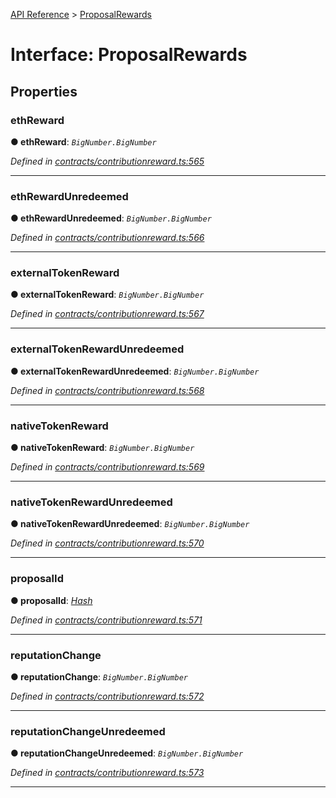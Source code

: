 [API Reference](../README.md) > [ProposalRewards](../interfaces/ProposalRewards.md)



# Interface: ProposalRewards


## Properties
<a id="ethReward"></a>

###  ethReward

**●  ethReward**:  *`BigNumber.BigNumber`* 

*Defined in [contracts/contributionreward.ts:565](https://github.com/daostack/arc.js/blob/61e5f90/lib/contracts/contributionreward.ts#L565)*





___

<a id="ethRewardUnredeemed"></a>

###  ethRewardUnredeemed

**●  ethRewardUnredeemed**:  *`BigNumber.BigNumber`* 

*Defined in [contracts/contributionreward.ts:566](https://github.com/daostack/arc.js/blob/61e5f90/lib/contracts/contributionreward.ts#L566)*





___

<a id="externalTokenReward"></a>

###  externalTokenReward

**●  externalTokenReward**:  *`BigNumber.BigNumber`* 

*Defined in [contracts/contributionreward.ts:567](https://github.com/daostack/arc.js/blob/61e5f90/lib/contracts/contributionreward.ts#L567)*





___

<a id="externalTokenRewardUnredeemed"></a>

###  externalTokenRewardUnredeemed

**●  externalTokenRewardUnredeemed**:  *`BigNumber.BigNumber`* 

*Defined in [contracts/contributionreward.ts:568](https://github.com/daostack/arc.js/blob/61e5f90/lib/contracts/contributionreward.ts#L568)*





___

<a id="nativeTokenReward"></a>

###  nativeTokenReward

**●  nativeTokenReward**:  *`BigNumber.BigNumber`* 

*Defined in [contracts/contributionreward.ts:569](https://github.com/daostack/arc.js/blob/61e5f90/lib/contracts/contributionreward.ts#L569)*





___

<a id="nativeTokenRewardUnredeemed"></a>

###  nativeTokenRewardUnredeemed

**●  nativeTokenRewardUnredeemed**:  *`BigNumber.BigNumber`* 

*Defined in [contracts/contributionreward.ts:570](https://github.com/daostack/arc.js/blob/61e5f90/lib/contracts/contributionreward.ts#L570)*





___

<a id="proposalId"></a>

###  proposalId

**●  proposalId**:  *[Hash](../#Hash)* 

*Defined in [contracts/contributionreward.ts:571](https://github.com/daostack/arc.js/blob/61e5f90/lib/contracts/contributionreward.ts#L571)*





___

<a id="reputationChange"></a>

###  reputationChange

**●  reputationChange**:  *`BigNumber.BigNumber`* 

*Defined in [contracts/contributionreward.ts:572](https://github.com/daostack/arc.js/blob/61e5f90/lib/contracts/contributionreward.ts#L572)*





___

<a id="reputationChangeUnredeemed"></a>

###  reputationChangeUnredeemed

**●  reputationChangeUnredeemed**:  *`BigNumber.BigNumber`* 

*Defined in [contracts/contributionreward.ts:573](https://github.com/daostack/arc.js/blob/61e5f90/lib/contracts/contributionreward.ts#L573)*





___


